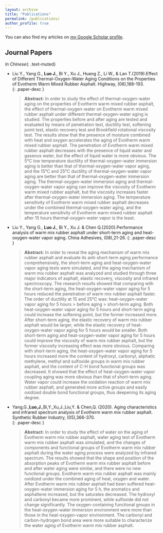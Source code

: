 ```yaml
---
layout: archive
title: "Publications"
permalink: /publications/
author_profile: true
---
```


You can also find my articles on [my Google Scholar profile](https://scholar.google.com/citations?hl=zh-CN&user=TM20t7MAAAAJ).

## Journal Papers

*In Chinese*{: .text-muted}

* Liu Y., Yang G., **Luo J.**, Bi Y., Xu J., Huang Z., Li W., & Lan T.(2019).Effect of Different Thermal-Oxygen-Water Aging Conditions on the Properties of Evotherm Warm Mixed Rubber Asphalt. Highway, (08),188-193.  
  {: .paper-desc }
  > <span style="font-style:normal">**Abstract:** In order to study the effect of thermal-oxygen-water aging on the properties of Evotherm warm mixed rubber asphalt, the effect of thermal-oxygen-water on Evotherm warm mixed rubber asphalt under different thermal-oxygen-water aging is studied. The properties before and after aging are tested and evaluated by means of penetration test, ductility test, softening point test, elastic recovery test and Brookfield rotational viscosity test. The results show that the presence of moisture combined with heat and oxygen accelerates the aging of Evotherm warm mixed rubber asphalt. The penetration of Evotherm warm mixed rubber asphalt decreases with the presence of liquid water and gaseous water, but the effect of liquid water is more obvious. The 5℃ low temperature ductility of thermal-oxygen-water immersion aging is better than that of thermal-oxygen-water vapor aging, and the 15℃ and 25℃ ductility of thermal-oxygen-water vapor aging are better than that of thermal-oxygen-water immersion aging. The thermal-oxygen-water immersion aging and thermal-oxygen-water vapor aging can improve the viscosity of Evotherm warm mixed rubber asphalt, but the viscosity increases faster after thermal-oxygen-water immersion aging. The temperature sensitivity of Evotherm warm mixed rubber asphalt decreases under the combined thermal-oxygen-water aging, and the temperature sensitivity of Evotherm warm mixed rubber asphalt after 15 hours thermal-oxygen-water vapor is the least.</span>

* Liu Y., Yang G., **Luo J.**, Bi Y., Xu J. & Chen Q.(2020).Performance analysis of warm mix rubber asphalt under short-term aging and heat-oxygen-water vapor aging. China Adhesives, (08),21-26.
  {: .paper-desc }
  > <span style="font-style:normal">**Abstract:** In order to reveal the aging mechanism of warm mix rubber asphalt and evaluate its anti-short-term aging performance comprehensively, the short-term aging and heat-oxygen-water vapor aging tests were simulated, and the aging mechanism of warm mix rubber asphalt was analyzed and studied through three major indicators of asphalt, elastic recovery, viscosity and infrared spectroscopy. The research results showed that comparing with the short-term aging, the heat-oxygen-water vapor aging for 5 hours reduced the penetration of warm mix rubber asphalt faster. The order of ductility at 15 and 25℃ was: heat-oxygen-water vapor aging for 5 hours > before aging > short-term aging. Both heat-oxygen-water vapor aging for 5 hours and short-term aging could increase the softening point, but the former increased more. After short-term aging, the elastic recovery of warm mix rubber asphalt would be larger, while the elastic recovery of heat-oxygen-water vapor aging for 5 hours would be smaller. Both short-term aging and heat-oxygen-water vapor aging for 5 hours could improve the viscosity of warm mix rubber asphalt, but the former viscosity increasing effect was more obvious. Comparing with short-term aging, the heat-oxygen-water vapor aging for 5 hours increased more the content of hydroxyl, carbonyl, aliphatic methylene, methyl and sulfoxide groups in warm mix rubber asphalt, and the content of C-H bond functional groups was decreased. It showed that the effect of heat-oxygen-water vapor coupling aging was more obvious than that of short-term aging. Water vapor could increase the oxidation reaction of warm mix rubber asphalt, and generated more active groups and easily oxidized double bond functional groups, thus deepening its aging degree.</span>

* Yang,G.,**Luo,J.**,Bi,Y.,Xu,J.,Liu,Y. & Chen,Q. (2020). Aging characteristics and infrared spectrum analysis of Evotherm warm mix rubber asphalt. Synthetic Rubber Industry, (05),366-370.  
  {: .paper-desc }
  > <span style="font-style:normal">**Abstract:** In order to study the effect of water on the aging of Evotherm warm mix rubber asphalt, water aging test of Evotherm warm mix rubber asphalt was simulated, and the changes of components and functional groups of Evotherm warm mix rubber asphalt during the water aging process were analyzed by infrared spectrum. The results showed that the shape and position of the absorption peaks of Evotherm warm mix rubber asphalt before and after water aging were similar, and there were no new functional groups. Evotherm warm mix rubber asphalt was mainly oxidized under the combined aging of heat, oxygen and water. After Evotherm warm mix rubber asphalt had been suffered heat-oxygen-water immersion aging for 5 h, the aromatics and asphaltene increased, but the saturates decreased. The hydroxyl and carbonyl became more prominent, while sulfoxide did not change significantly. The oxygen-containing functional groups in the heat-oxygen-water immersion environment were more than those in the heat-oxygen-vapor environment. The carbonyl and carbon-hydrogen bond area were more suitable to characterize the water aging of Evotherm warm mix rubber asphalt.</span>

